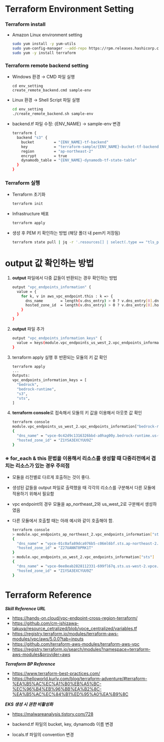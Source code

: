 # Terraform Environment Setting

### Terraform install

- Amazon Linux environment setting

  ```bash
  sudo yum install -y yum-utils
  sudo yum-config-manager --add-repo https://rpm.releases.hashicorp.com/AmazonLinux/hashicorp.repo
  sudo yum -y install terraform
  ```

### Terraform remote backend setting

- Windows 환경 → CMD 파일 실행

  ```CMD
  cd env_setting
  create_remote_backend.cmd sample-env
  ```

- Linux 환경 → Shell Script 파일 실행

  ```bash
  cd env_setting
  ./create_remote_backend.sh sample-env
  ```
 
- backend.tf 파일 수정: {ENV_NAME} → sample-env 변경

  ```bash
  terraform {
    backend "s3" {
      bucket         = "{ENV_NAME}-tf-backend"
      key            = "terraform-sample/{ENV_NAME}-bucket-tf-backend"
      region         = "ap-northeast-2"
      encrypt        = true
      dynamodb_table = "{ENV_NAME}-dynamodb-tf-state-table"
    }
  }
  ```

### Terraform 실행

- Terraform 초기화

  ```bash
  terraform init
  ```

- Infrastructure 배포

  ```bash
  terraform apply
  ```

- 생성 후 PEM 키 확인하는 방법 (해당 폴더 내 pem키 저장됨)

  ```bash
  terraform state pull | jq -r '.resources[] | select(.type == "tls_private_key") | .instances[0].attributes.private_key_pem'
  ```

# output 값 확인하는 방법

1. **output** 파일에서 다중 값들이 반환되는 경우 확인하는 방법

    ``` bash
    output "vpc_endpoints_information" {
      value = {
        for k, v in aws_vpc_endpoint.this : k => {
          dns_name        = length(v.dns_entry) > 0 ? v.dns_entry[0].dns_name : null
          hosted_zone_id  = length(v.dns_entry) > 0 ? v.dns_entry[0].hosted_zone_id : null
        }
      }
    }
    ```

2. **output** 파일 추가
   
    ```bash
    output "vpc_endpoints_information_keys" {
      value = keys(module.vpc_endpoints_us_west_2.vpc_endpoints_information)
    }
    ```

3. terraform apply 실행 후 반환되는 모듈의 키 값 확인

    ```bash
    terraform apply
    ...
    Outputs:
    vpc_endpoints_information_keys = [
      "bedrock",
      "bedrock-runtime",
      "s3",
      "sts",
    ]
    ```

4. **terraform console**로 접속해서 모듈의 키 값을 이용해서 아웃풋 값 확인

    ```bash
    terraform console
    module.vpc_endpoints_us_west_2.vpc_endpoints_information["bedrock-runtime"]
    {
      "dns_name" = "vpce-0c42d9c1316326bbd-a0hag00y.bedrock-runtime.us-west-2.vpce.amazonaws.com"
      "hosted_zone_id" = "Z1YSA3EXCYUU9Z"
    }
    ```

### **※ for_each & this** 문법을 이용해서 리소스를 생성할 때 다중리전에서 겹치는 리소스가 있는 경우  주의점
- 모듈을 리전별로 다르게 호출하는 것이 좋다.
- 생성된 값들을 output 파일로 출력했을 때 각각의 리소스를 구분해서 다른 모듈에 적용하기 위해서 필요함
- vpc endpoint의 경우 모듈을 ap_northeast_2와 us_west_2로 구분해서 생성하였음
- 다른 모듈에서 호출할 때는 아래 예시와 같이 호출해야 함.

  ```bash
  terraform console
  > module.vpc_endpoints_ap_northeast_2.vpc_endpoints_information["sts"]
  {
    "dns_name" = "vpce-01c0afa89dca976b5-c06ml6bf.sts.ap-northeast-2.vpce.amazonaws.com"
    "hosted_zone_id" = "Z27UANNT0PRK1T"
  }
  > module.vpc_endpoints_us_west_2.vpc_endpoints_information["sts"]
  {
    "dns_name" = "vpce-0ee8eab2828112331-699fl67q.sts.us-west-2.vpce.amazonaws.com"
    "hosted_zone_id" = "Z1YSA3EXCYUU9Z"
  }
  ```


# Terraform Reference
***Skill Reference URL***
- https://hands-on.cloud/vpc-endpoint-cross-region-terraform/
- https://github.com/cm-ishizawa-takuya/resource_cetralized/blob/vpce_centralized/variables.tf
- https://registry.terraform.io/modules/terraform-aws-modules/vpc/aws/5.0.0?tab=inputs
- https://github.com/terraform-aws-modules/terraform-aws-vpc
- https://registry.terraform.io/search/modules?namespace=terraform-aws-modules&provider=aws

***Terraform BP Reference***
- https://www.terraform-best-practices.com/
- https://helloworld.kurly.com/blog/terraform-adventure/#terraform-%EA%B5%AC%EC%A1%B0%EB%A5%BC-%EC%96%B4%EB%96%BB%EA%B2%8C-%EA%B5%AC%EC%84%B1%ED%95%A0%EA%B9%8C

***EKS 생성 시 권한 비활성화***
- https://malwareanalysis.tistory.com/728




- backend.tf 파일의 bucket, key, dynamodb 이름 변경
- locals.tf 파일의 convention 변경
